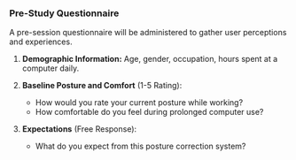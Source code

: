 ### Pre-Study Questionnaire

A pre-session questionnaire will be administered to gather user perceptions and experiences.

1. **Demographic Information:** Age, gender, occupation, hours spent at a computer daily.

2. **Baseline Posture and Comfort** (1-5 Rating):

    - How would you rate your current posture while working?
    - How comfortable do you feel during prolonged computer use?

3. **Expectations** (Free Response):
    - What do you expect from this posture correction system?